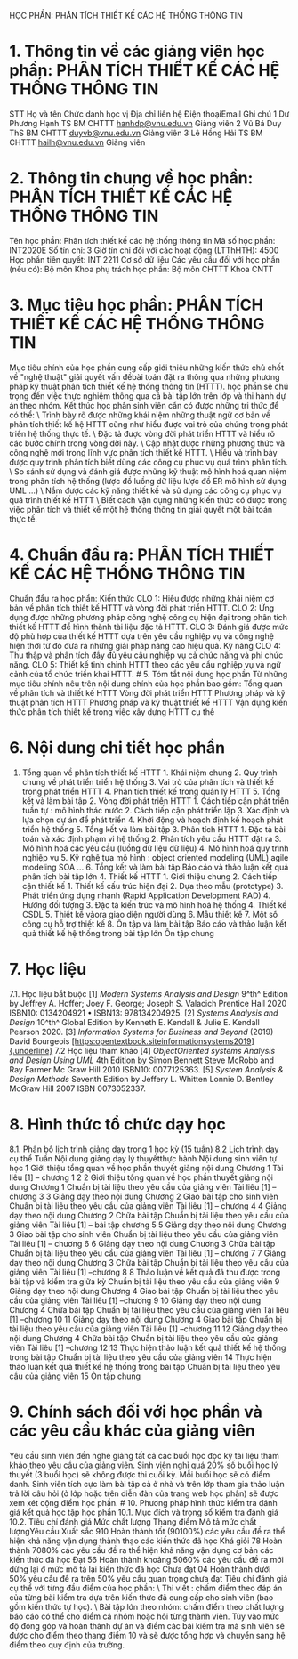 HỌC PHẦN: PHÂN TÍCH THIẾT KẾ CÁC HỆ THỐNG THÔNG TIN
# 1. Thông tin về các giảng viên học phần: PHÂN TÍCH THIẾT KẾ CÁC HỆ THỐNG THÔNG TIN
STT Họ và tên Chức danh học vị Địa chỉ liên hệ Điện thoạiEmail Ghi chú 1 Dư Phương Hạnh TS BM CHTTT hanhdp@vnu.edu.vn Giảng viên 2 Vũ Bá Duy ThS BM CHTTT duyvb@vnu.edu.vn Giảng viên 3 Lê Hồng Hải TS BM CHTTT hailh@vnu.edu.vn Giảng viên
# 2. Thông tin chung về học phần: PHÂN TÍCH THIẾT KẾ CÁC HỆ THỐNG THÔNG TIN 
Tên học phần: Phân tích thiết kế các hệ thống thông tin Mã số học phần: INT2020E Số tín chỉ: 3 Giờ tín chỉ đối với các hoạt động (LTThHTH): 4500 Học phần tiên quyết: INT 2211 Cơ sở dữ liệu Các yêu cầu đối với học phần (nếu có): Bộ môn Khoa phụ trách học phần: Bộ môn CHTTT Khoa CNTT
# 3. Mục tiêu học phần: PHÂN TÍCH THIẾT KẾ CÁC HỆ THỐNG THÔNG TIN
Mục tiêu chính của học phần cung cấp giới thiệu những kiến thức chủ chốt về "nghệ thuật" giải quyết vấn đềbài toán đặt ra thông qua những phương pháp kỹ thuật phân tích thiết kế hệ thống thông tin (HTTT). học phần sẽ chú trọng đến việc thực nghiệm thông qua cả bài tập lớn trên lớp và thi hành dự án theo nhóm. Kết thúc học phần sinh viên cần có được những tri thức để có thể: \ Trình bày rõ được những khái niệm những thuật ngữ cơ bản về phân tích thiết kế hệ HTTT cũng như hiểu được vai trò của chúng trong phát triển hệ thống thực tế. \ Đặc tả được vòng đời phát triển HTTT và hiểu rõ các bước chính trong vòng đời này. \ Cập nhật được những phương thức và công nghệ mới trong lĩnh vực phân tích thiết kế HTTT. \ Hiểu và trình bày được quy trình phân tích biết dùng các công cụ phục vụ quá trình phân tích. \ So sánh sử dụng và đánh giá được những kỹ thuật mô hình hoá quan niệm trong phân tích hệ thống (lược đồ luồng dữ liệu lược đồ ER mô hình sử dụng UML ...) \ Nắm được các kỹ năng thiết kế và sử dụng các công cụ phục vụ quá trình thiết kế HTTT \ Biết cách vận dụng những kiến thức có được trong việc phân tích và thiết kế một hệ thống thông tin giải quyết một bài toán thực tế.
# 4. Chuẩn đầu ra: PHÂN TÍCH THIẾT KẾ CÁC HỆ THỐNG THÔNG TIN 
Chuẩn đầu ra học phần:
Kiến thức CLO 1: Hiểu được những khái niệm cơ bản về phân tích thiết kế HTTT và vòng đời phát triển HTTT.
CLO 2: Ứng dụng được những phương pháp công nghệ công cụ hiện đại trong phân tích thiết kế HTTT để hình thành tài liệu đặc tả HTTT.
CLO 3: Đánh giá được mức độ phù hợp của thiết kế HTTT dựa trên yêu cầu nghiệp vụ và công nghệ hiện thời từ đó đưa ra những giải pháp nâng cao hiệu quả.
Kỹ năng CLO 4: Thu thập và phân tích đầy đủ yêu cầu nghiệp vụ cả chức năng và phi chức năng.
CLO 5: Thiết kế tinh chỉnh HTTT theo các yêu cầu nghiệp vụ và ngữ cảnh của tổ chức triển khai HTTT. # 5. Tóm tắt nội dung học phần
Từ những mục tiêu chính nêu trên nội dung chính của học phần bao gồm: Tổng quan về phân tích và thiết kế HTTT Vòng đời phát triển HTTT Phương pháp và kỹ thuật phân tích HTTT Phương pháp và kỹ thuật thiết kế HTTT Vận dụng kiến thức phân tích thiết kế trong việc xây dựng HTTT cụ thể
# 6. Nội dung chi tiết học phần
1. Tổng quan về phân tích thiết kế HTTT 1. Khái niệm chung 2. Quy trình chung về phát triển triển hệ thống 3. Vai trò của phân tích và thiết kế trong phát triển HTTT 4. Phân tích thiết kế trong quản lý HTTT 5. Tổng kết và làm bài tập 2. Vòng đời phát triển HTTT 1. Cách tiếp cận phát triển tuần tự : mô hình thác nước 2. Cách tiếp cận phát triển lặp 3. Xác định và lựa chọn dự án để phát triển 4. Khởi động và hoạch định kế hoạch phát triển hệ thống 5. Tổng kết và làm bài tập 3. Phân tích HTTT 1. Đặc tả bài toán và xác định phạm vi hệ thống 2. Phân tích yêu cầu HTTT đặt ra 3. Mô hình hoá các yêu cầu (luồng dữ liệu dữ liệu) 4. Mô hình hoá quy trình nghiệp vụ 5. Kỹ nghệ tựa mô hình : object oriented modeling (UML) agile modeling SOA ... 6. Tổng kết và làm bài tập Báo cáo và thảo luận kết quả phân tích bài tập lớn 4. Thiết kế HTTT 1. Giới thiệu chung 2. Cách tiếp cận thiết kế 1. Thiết kế cấu trúc hiện đại 2. Dựa theo mẫu (prototype) 3. Phát triển ứng dụng nhanh (Rapid Application Development RAD) 4. Hướng đối tượng 3. Đặc tả kiến trúc và mô hình hoá hệ thống 4. Thiết kế CSDL 5. Thiết kế vàora giao diện người dùng 6. Mẫu thiết kế 7. Một số công cụ hỗ trợ thiết kế 8. Ôn tập và làm bài tập Báo cáo và thảo luận kết quả thiết kế hệ thống trong bài tập lớn Ôn tập chung 
# 7. Học liệu
7.1. Học liệu bắt buộc [1] *Modern Systems Analysis and Design* 9^th^ Edition by Jeffrey A. Hoffer; Joey F. George; Joseph S. Valacich Prentice Hall 2020 ISBN10: 0134204921 • ISBN13: 978134204925. [2] *Systems Analysis and Design* 10^th^ Global Edition by Kenneth E. Kendall & Julie E. Kendall Pearson 2020. [3] *Information Systems for Business and Beyond* (2019) David Bourgeois [[https:opentextbook.siteinformationsystems2019]{.underline}](https:opentextbook.siteinformationsystems2019)
7.2 Học liệu tham khảo
[4] *ObjectOriented systems Analysis and Design Using UML* 4th Edition by Simon Bennett Steve McRobb and Ray Farmer Mc Graw Hill 2010 ISBN10: 0077125363. [5] *System Analysis & Design Methods* Seventh Edition by Jeffery L. Whitten Lonnie D. Bentley McGraw Hill 2007 ISBN 0073052337.
# 8. Hình thức tổ chức dạy học 
8.1. Phân bổ lịch trình giảng dạy trong 1 học kỳ (15 tuần) 8.2 Lịch trình dạy cụ thể
Tuần
Nội dung giảng dạy lý thuyếtthực hành
Nội dung sinh viên tự học
1
Giới thiệu tổng quan về học phần thuyết giảng nội dung Chương 1
Tài liêu [1] – chương 1 2
2
Giới thiệu tổng quan về học phần thuyết giảng nội dung Chương 1
Chuẩn bị tài liệu theo yêu cầu của giảng viên
Tài liêu [1] – chương 3
3
Giảng dạy theo nội dung Chương 2
Giao bài tập cho sinh viên
Chuẩn bị tài liệu theo yêu cầu của giảng viên
Tài liêu [1] – chương 4
4
Giảng dạy theo nội dung Chương 2
Chữa bài tập
Chuẩn bị tài liệu theo yêu cầu của giảng viên
Tài liêu [1] – bài tập chương 5
5
Giảng dạy theo nội dung Chương 3
Giao bài tập cho sinh viên
Chuẩn bị tài liệu theo yêu cầu của giảng viên
Tài liêu [1] – chương 6 6
Giảng dạy theo nội dung Chương 3
Chữa bài tập
Chuẩn bị tài liệu theo yêu cầu của giảng viên
Tài liêu [1] – chương 7
7
Giảng dạy theo nội dung Chương 3
Chữa bài tập
Chuẩn bị tài liệu theo yêu cầu của giảng viên
Tài liêu [1] –chương 8
8
Thảo luận về kết quả đã thu được trong bài tập và kiểm tra giữa kỳ
Chuẩn bị tài liệu theo yêu cầu của giảng viên
9 Giảng dạy theo nội dung Chương 4
Giao bài tập
Chuẩn bị tài liệu theo yêu cầu của giảng viên
Tài liêu [1] –chương 9
10
Giảng dạy theo nội dung Chương 4
Chữa bài tập
Chuẩn bị tài liệu theo yêu cầu của giảng viên
Tài liêu [1] –chương 10
11
Giảng dạy theo nội dung Chương 4
Giao bài tập
Chuẩn bị tài liệu theo yêu cầu của giảng viên
Tài liêu [1] –chương 11 12
Giảng dạy theo nội dung Chương 4
Chữa bài tập
Chuẩn bị tài liệu theo yêu cầu của giảng viên
Tài liêu [1] –chương 12
13
Thực hiện thảo luận kết quả thiết kế hệ thống trong bài tập
Chuẩn bị tài liệu theo yêu cầu của giảng viên
14
Thực hiện thảo luận kết quả thiết kế hệ thống trong bài tập
Chuẩn bị tài liệu theo yêu cầu của giảng viên
15
Ôn tập chung 
# 9. Chính sách đối với học phần và các yêu cầu khác của giảng viên 
Yêu cầu sinh viên đến nghe giảng tất cả các buổi học đọc kỹ tài liệu tham khảo theo yêu cầu của giảng viên. Sinh viên nghỉ quá 20% số buổi học lý thuyết (3 buổi học) sẽ không được thi cuối kỳ. Mỗi buổi học sẽ có điểm danh. Sinh viên tích cực làm bài tập cả ở nhà và trên lớp tham gia thảo luận trả lời câu hỏi (ở lớp hoặc trên diễn đàn của trang web học phần) sẽ được xem xét cộng điểm học phần. # 10. Phương pháp hình thức kiểm tra đánh giá kết quả học tập học phần 10.1. Mục đích và trọng số kiểm tra đánh giá 10.2. Tiêu chí đánh giá Mức chất lượng Thang điểm Mô tả mức chất lượngYêu cầu Xuất sắc 910 Hoàn thành tốt (90100%) các yêu cầu đề ra thể hiện khả năng vận dụng thành thạo các kiến thức đã học Khá giỏi 78 Hoàn thành 7080% các yêu cầu đề ra thể hiện khả năng vận dụng cơ bản các kiến thức đã học Đạt 56 Hoàn thành khoảng 5060% các yêu cầu đề ra mới dừng lại ở mức mô tả lại kiến thức đã học Chưa đạt 04 Hoàn thành dưới 50% yêu cầu đề ra trên 50% yêu cầu quan trọng chưa đạt Tiêu chí đánh giá cụ thể với từng đầu điểm của học phần: \ Thi viết : chấm điểm theo đáp án của từng bài kiểm tra dựa trên kiến thức đã cung cấp cho sinh viên (bao gồm kiến thức tự học). \ Bài tập lớn theo nhóm: chấm điểm theo chất lượng báo cáo có thể cho điểm cả nhóm hoặc hỏi từng thành viên. Tùy vào mức độ đóng góp và hoàn thành dự án và điểm các bài kiểm tra mà sinh viên sẽ được cho điểm theo thang điểm 10 và sẽ được tổng hợp và chuyển sang hệ điểm theo quy định của trường. 